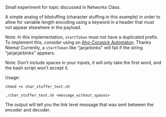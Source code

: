 Small experiment for topic discussed in Networks Class.

A simple analog of bitstuffing (character stuffing in this example) in order to allow for variable length encoding using a keyword in a header that must not appear elsewhere in the payload.

Note: In this implementation, `startToken` must not have a duplicated prefix. To implement this, consider using an [Aho-Corasick Automaton](https://en.wikipedia.org/wiki/Aho%E2%80%93Corasick_algorithm). Thanks Niema! Currently, a `startToken` like "jarjarbinks" will fail if the string "jarjarjarbinks" appears.

Note: Don't include spaces in your inputs, it will only take the first word, and the bash script won't accept it.

Usage: 

```
chmod +x char_stuffer_test.sh
```
```
./char_stuffer_test.sh <message_without_spaces>
```
The output will tell you the link level message that was sent between the encoder and decoder.
